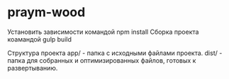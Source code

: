 # praym-wood

Установить зависимости командой npm install
Сборка проекта коамандой gulp build

Структура проекта
app/ - папка с исходными файлами проекта.
dist/ - папка для собранных и оптимизированных файлов, готовых к развертыванию.
